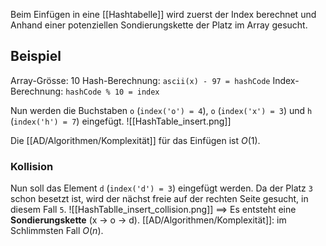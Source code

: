 Beim Einfügen in eine [[Hashtabelle]] wird zuerst der Index berechnet und Anhand einer potenziellen Sondierungskette der Platz im Array gesucht.

## Beispiel
Array-Grösse: 10
Hash-Berechnung: `ascii(x) - 97 = hashCode`
Index-Berechnung: `hashCode % 10 = index`

Nun werden die Buchstaben `o` (`index('o') = 4`), `o` (`index('x') = 3`) und `h` (`index('h') = 7`) eingefügt.
![[HashTable_insert.png]]

Die [[AD/Algorithmen/Komplexität]] für das Einfügen ist $O(1)$.

### Kollision
Nun soll das Element `d` (`index('d') = 3`) eingefügt werden.
Da der Platz `3` schon besetzt ist, wird der nächst freie auf der rechten Seite gesucht, in diesem Fall `5`.
![[HashTablle_insert_collision.png]]
$\implies$ Es entsteht eine **Sondierungskette** (x -> o -> d).
[[AD/Algorithmen/Komplexität]]: im Schlimmsten Fall $O(n)$.
